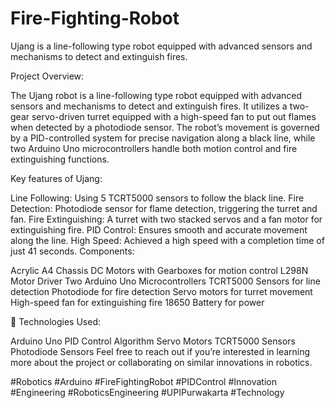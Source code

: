 # Fire-Fighting-Robot
Ujang is a line-following type robot equipped with advanced sensors and mechanisms to detect and extinguish fires.

Project Overview:

The Ujang robot is a line-following type robot equipped with advanced sensors and mechanisms to detect and extinguish fires. It utilizes a two-gear servo-driven turret equipped with a high-speed fan to put out flames when detected by a photodiode sensor. The robot’s movement is governed by a PID-controlled system for precise navigation along a black line, while two Arduino Uno microcontrollers handle both motion control and fire extinguishing functions.

Key features of Ujang:

Line Following: Using 5 TCRT5000 sensors to follow the black line.
Fire Detection: Photodiode sensor for flame detection, triggering the turret and fan.
Fire Extinguishing: A turret with two stacked servos and a fan motor for extinguishing fire.
PID Control: Ensures smooth and accurate movement along the line.
High Speed: Achieved a high speed with a completion time of just 41 seconds.
Components:

Acrylic A4 Chassis
DC Motors with Gearboxes for motion control
L298N Motor Driver
Two Arduino Uno Microcontrollers
TCRT5000 Sensors for line detection
Photodiode for fire detection
Servo motors for turret movement
High-speed fan for extinguishing fire
18650 Battery for power

🔧 Technologies Used:

Arduino Uno
PID Control Algorithm
Servo Motors
TCRT5000 Sensors
Photodiode Sensors
Feel free to reach out if you’re interested in learning more about the project or collaborating on similar innovations in robotics.

#Robotics #Arduino #FireFightingRobot #PIDControl #Innovation #Engineering #RoboticsEngineering #UPIPurwakarta #Technology

